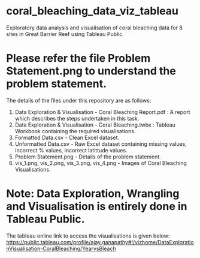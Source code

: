 # coral_bleaching_data_viz_tableau
Exploratory data analysis and visualisation of coral bleaching data for 8 sites in Great Barrier Reef using Tableau Public.

# Please refer the file Problem Statement.png to understand the problem statement. 

The details of the files under this repository are as follows:
1. Data Exploration & Visualisation - Coral Bleaching Report.pdf : A report which describes the steps undertaken in this task.
2. Data Exploration & Visualisation - Coral Bleaching.twbx : Tableau Workbook containing the required visualisations.
3. Formatted Data.csv - Clean Excel dataset.
4. Unformatted Data.csv - Raw Excel dataset containing missing values, incorrect % values, incorrect latittude values.
5. Problem Statement.png - Details of the problem statement.
6. vis_1.png, vis_2.png, vis_3.png, vis_4.png - Images of Coral Bleaching Visualisations.

# Note: Data Exploration, Wrangling and Visualisation is entirely done in Tableau Public.

The tableau online link to access the visualisations is given below:
https://public.tableau.com/profile/ajay.ganapathy#!/vizhome/DataExplorationVisualisation-CoralBleaching/YearvsBleach
